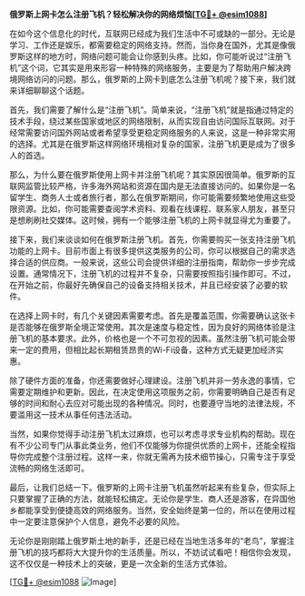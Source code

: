 **俄罗斯上网卡怎么注册飞机？轻松解决你的网络烦恼[[TG💪+ @esim1088](https://t.me/s/esim1088)]**

在如今这个信息化的时代，互联网已经成为我们生活中不可或缺的一部分。无论是学习、工作还是娱乐，都需要稳定的网络支持。然而，当你身在国外，尤其是像俄罗斯这样的地方时，网络问题可能会让你感到头疼。比如，你可能听说过“注册飞机”这个词，它其实是用来形容一种特殊的网络服务，主要是为了帮助用户解决跨境网络访问的问题。那么，俄罗斯的上网卡到底怎么注册飞机呢？接下来，我们就来详细聊聊这个话题。

首先，我们需要了解什么是“注册飞机”。简单来说，“注册飞机”就是指通过特定的技术手段，绕过某些国家或地区的网络限制，从而实现自由访问国际互联网。对于经常需要访问国外网站或者希望享受更稳定网络服务的人来说，这是一种非常实用的选择。尤其是在俄罗斯这样网络环境相对复杂的国家，注册飞机更是成为了很多人的首选。

那么，为什么要在俄罗斯使用上网卡并注册飞机呢？其实原因很简单。俄罗斯的互联网监管比较严格，许多海外网站和资源在国内是无法直接访问的。如果你是一名留学生、商务人士或者旅行者，那么在俄罗斯期间，你可能需要频繁地使用这些受限资源。比如，你可能需要查阅学术资料、观看在线课程、联系家人朋友，甚至只是想刷刷社交媒体。这时候，拥有一个能够注册飞机的上网卡就显得尤为重要了。

接下来，我们来谈谈如何在俄罗斯注册飞机。首先，你需要购买一张支持注册飞机功能的上网卡。目前市面上有很多提供这类服务的公司，你可以根据自己的需求选择合适的供应商。一般来说，这些公司会提供详细的注册指南，帮助你一步步完成设置。通常情况下，注册飞机的过程并不复杂，只需要按照指引操作即可。不过，在开始之前，你最好先确保自己的设备支持相关技术，并且已经安装了必要的软件。

在选择上网卡时，有几个关键因素需要考虑。首先是覆盖范围，你需要确认这张卡是否能够在俄罗斯全境正常使用。其次是速度与稳定性，因为良好的网络体验是注册飞机的基本要求。此外，价格也是一个不可忽视的因素。虽然注册飞机可能会带来一定的费用，但相比起长期租赁昂贵的Wi-Fi设备，这种方式无疑更加经济实惠。

除了硬件方面的准备，你还需要做好心理建设。注册飞机并非一劳永逸的事情，它需要定期维护和更新。因此，在决定使用这项服务之前，你需要明确自己是否有足够的时间和耐心去应对可能出现的各种情况。同时，也要遵守当地的法律法规，不要滥用这一技术从事任何违法活动。

当然，如果你觉得手动注册飞机太过麻烦，也可以考虑寻求专业机构的帮助。现在有不少公司专门从事此类业务，他们不仅能够为你提供优质的上网卡，还能全程指导你完成整个注册过程。这样一来，你就无需再为技术细节操心，只需专注于享受流畅的网络生活即可。

最后，让我们总结一下。俄罗斯的上网卡注册飞机虽然听起来有些复杂，但实际上只要掌握了正确的方法，就能轻松搞定。无论你是学生、商人还是游客，在异国他乡都能享受到便捷高效的网络服务。当然，安全始终是第一位的，所以在使用过程中一定要注意保护个人信息，避免不必要的风险。

无论你是刚刚踏上俄罗斯土地的新手，还是已经在当地生活多年的“老鸟”，掌握注册飞机的技巧都将大大提升你的生活质量。所以，不妨试试看吧！相信你会发现，这不仅仅是一种技术上的突破，更是一次全新的生活方式体验。

[[TG💪+ @esim1088](https://t.me/s/esim1088) ![Image](https://i.postimg.cc/4NQfJmqS/Snipaste-2025-05-13-00-14-12.png)]